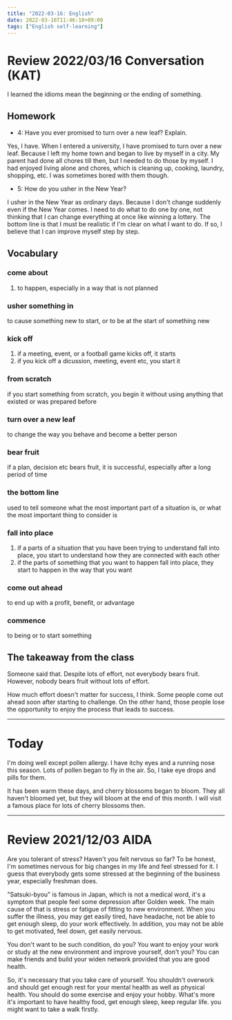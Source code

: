 ```yaml
---
title: "2022-03-16: English"
date: 2022-03-16T11:46:18+09:00
tags: ["English self-learning"]
---
```

# Review 2022/03/16 Conversation (KAT)
I learned the idioms mean the beginning or the ending of something.

## Homework
* 4: Have you ever promised to turn over a new leaf? Explain.

Yes, I have.
When I entered a university, I have promised to turn over a new leaf.
Because I left my home town and began to live by myself in a city.
My parent had done all chores till then, but I needed to do those by myself.
I had enjoyed living alone and chores, which is cleaning up, cooking, laundry, shopping, etc.
I was sometimes bored with them though.

* 5: How do you usher in the New Year?

I usher in the New Year as ordinary days.
Because I don't change suddenly even if the New Year comes.
I need to do what to do one by one, not thinking that I can change everything at once like winning a lottery.
The bottom line is that I must be realistic if I'm clear on what I want to do.
If so, I believe that I can improve myself step by step.

## Vocabulary
### come about
1. to happen, especially in a way that is not planned

### usher something in
to cause something new to start, or to be at the start of something new

### kick off
1. if a meeting, event, or a football game kicks off, it starts
2. if you kick off a dicussion, meeting, event etc, you start it

### from scratch
if you start something from scratch, you begin it without using anything that existed or was prepared before

### turn over a new leaf
to change the way you behave and become a better person

### bear fruit
if a plan, decision etc bears fruit, it is successful, especially after a long period of time

### the bottom line
used to tell someone what the most important part of a situation is, or what the most important thing to consider is

### fall into place
1. if a parts of a situation that you have been trying to understand fall into place, you start to understand how they are connected with each other
2. if the parts of something that you want to happen fall into place, they start to happen in the way that you want

### come out ahead
to end up with a profit, benefit, or advantage

### commence
to being or to start something


## The takeaway from the class
Someone said that.
Despite lots of effort, not everybody bears fruit.
However, nobody bears fruit without lots of effort.

How much effort doesn't matter for success, I think.
Some people come out ahead soon after starting to challenge.
On the other hand, those people lose the opportunity to enjoy the process that leads to success.

---
# Today
I'm doing well except pollen allergy.
I have itchy eyes and a running nose this season.
Lots of pollen began to fly in the air.
So, I take eye drops and pills for them.

It has been warm these days,
and cherry blossoms began to bloom.
They all haven't bloomed yet,
but they will bloom at the end of this month.
I will visit a famous place for lots of cherry blossoms then.

---
# Review 2021/12/03 AIDA
Are you tolerant of stress?
Haven't you felt nervous so far?
To be honest, I'm sometimes nervous for big changes in my life and feel stressed for it.
I guess that everybody gets some stressed at the beginning of the business year, especially freshman does.

"Satsuki-byou" is famous in Japan, which is not a medical word, it's a symptom that people feel some depression after Golden week.
The main cause of that is stress or fatigue of fitting to new environment.
When you suffer the illness, you may get easily tired, have headache, not be able to get enough sleep, do your work effectively.
In addition, you may not be able to get motivated, feel down, get easily nervous.

You don't want to be such condition, do you?
You want to enjoy your work or study at the new environment and improve yourself, don't you?
You can make friends and build your widen network provided that you are good health.

So, it's necessary that you take care of yourself.
You shouldn't overwork and should get enough rest for your mental health as well as physical health.
You should do some exercise and enjoy your hobby.
What's more it's important to have healthy food, get enough sleep, keep regular life.
you might want to take a walk firstly.